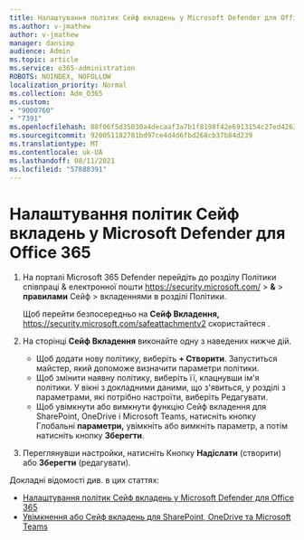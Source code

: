 ```yaml
---
title: Налаштування політик Сейф вкладень у Microsoft Defender для Office 365
ms.author: v-jmathew
author: v-jmathew
manager: dansimp
audience: Admin
ms.topic: article
ms.service: o365-administration
ROBOTS: NOINDEX, NOFOLLOW
localization_priority: Normal
ms.collection: Adm_O365
ms.custom:
- "9000760"
- "7391"
ms.openlocfilehash: 88f06f5d35030a4decaaf3a7b1f8198f42e6913154c27ed426373ad95a291a67
ms.sourcegitcommit: 920051182781bd97ce4d4d6fbd268cb37b84d239
ms.translationtype: MT
ms.contentlocale: uk-UA
ms.lasthandoff: 08/11/2021
ms.locfileid: "57888391"
---
```

# <a name="set-up-safe-attachment-policies-in-microsoft-defender-for-office-365"></a>Налаштування політик Сейф вкладень у Microsoft Defender для Office 365

1. На порталі Microsoft 365 Defender перейдіть до розділу Політики співпраці & електронної пошти <https://security.microsoft.com/>  \> **&** \> **правилами** Сейф \>   вкладеннями в розділі Політики.

   Щоб перейти безпосередньо на **Сейф Вкладення,** <https://security.microsoft.com/safeattachmentv2> скористайтеся .

2. На сторінці **Сейф Вкладення** виконайте одну з наведених нижче дій.
   - Щоб додати нову політику, виберіть **+ Створити**. Запуститься майстер, який допоможе визначити параметри політики.
   - Щоб змінити наявну політику, виберіть її, клацнувши ім'я політики. У вікні з докладними даними,  що з'явиться, у розділі з параметрами, які потрібно настроїти, виберіть Редагувати.
   - Щоб увімкнути або вимкнути функцію Сейф вкладення для SharePoint, OneDrive і Microsoft Teams, натисніть кнопку Глобальні **параметри,** увімкніть або вимкніть параметр, а потім натисніть кнопку **Зберегти**.

3. Переглянувши настройки, натисніть Кнопку **Надіслати** (створити) або **Зберегти** (редагувати).

Докладні відомості див. в цих статтях:

- [Налаштування політик Сейф вкладень у Microsoft Defender для Office 365](https://docs.microsoft.com/microsoft-365/security/office-365-security/set-up-safe-attachments-policies)
- [Увімкнення або Сейф вкладень для SharePoint, OneDrive та Microsoft Teams](https://docs.microsoft.com/microsoft-365/security/office-365-security/turn-on-mdo-for-spo-odb-and-teams)
